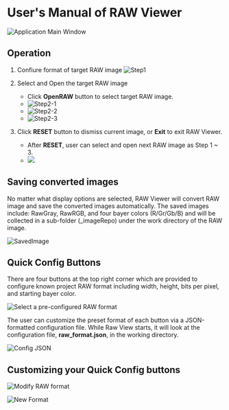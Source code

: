 # User's Manual of RAW Viewer #

![Application Main Window](./R001.jpg)

## Operation ##

1. Confiure format of target RAW image
    ![Step1](./O001.jpg)

2. Select and Open the target RAW image
    * Click **OpenRAW** button to select target RAW image.
    * ![Step2-1](./O002.jpg)
    * ![Step2-2](./O003.jpg)
    * ![Step2-3](./O004.jpg)

3. Click **RESET** button to dismiss current image, or **Exit** to exit RAW Viewer.
    * After **RESET**, user can select and open next RAW image as Step 1 ~ 3.
    * ![](./O005.jpg)

## Saving converted images ##
No matter what display options are selected, RAW Viewer will convert RAW image and save the converted images automatically. The saved images include: RawGray, RawRGB, and four bayer colors (R/Gr/Gb/B) and will be collected in a sub-folder (_imageRepo) under the work directory of the RAW image.

![SavedImage](./Saved-Images.jpg)

## Quick Config Buttons ##
There are four buttons at the top right corner which are provided to configure known project RAW format including width, height, bits per pixel, and starting bayer color.

![Select a pre-configured RAW format](./R002.jpg)

The user can customize the preset format of each button via a JSON-formatted configuration file. While Raw View starts, it will look at the configuration file, **raw_format.json**, in the working directory.

![Config JSON](./R003.jpg)

## Customizing your Quick Config buttons ##

![Modify RAW format](./R004.jpg)

![New Format](./R005.jpg)
